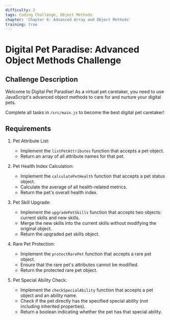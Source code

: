 ```yaml
---
difficulty: 2
tags: Coding Challenge, Object Methods
chapter: 'Chapter 6: Advanced Array and Object Methods'
training: true
---
```


# Digital Pet Paradise: Advanced Object Methods Challenge

## Challenge Description

Welcome to Digital Pet Paradise! As a virtual pet caretaker, you need to use JavaScript's advanced object methods to care for and nurture your digital pets.

Complete all tasks in `/src/main.js` to become the best digital pet caretaker!

## Requirements

1. Pet Attribute List:

   - Implement the `listPetAttributes` function that accepts a pet object.
   - Return an array of all attribute names for that pet.

2. Pet Health Index Calculation:

   - Implement the `calculatePetHealth` function that accepts a pet status object.
   - Calculate the average of all health-related metrics.
   - Return the pet's overall health index.

3. Pet Skill Upgrade:

   - Implement the `upgradePetSkills` function that accepts two objects: current skills and new skills.
   - Merge the new skills into the current skills without modifying the original object.
   - Return the upgraded pet skills object.

4. Rare Pet Protection:

   - Implement the `protectRarePet` function that accepts a rare pet object.
   - Ensure that the rare pet's attributes cannot be modified.
   - Return the protected rare pet object.

5. Pet Special Ability Check:

   - Implement the `checkSpecialAbility` function that accepts a pet object and an ability name.
   - Check if the pet directly has the specified special ability (not including inherited properties).
   - Return a boolean indicating whether the pet has that special ability.
